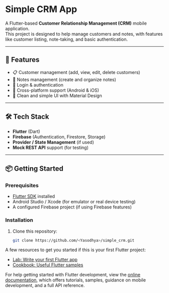 # Simple CRM App

A Flutter-based **Customer Relationship Management (CRM)** mobile application.  
This project is designed to help manage customers and notes, with features like customer listing, note-taking, and basic authentication.

---

## 🚀 Features
- 📋 Customer management (add, view, edit, delete customers)
- 📝 Notes management (create and organize notes)
- 🔐 Login & authentication
- 📱 Cross-platform support (Android & iOS)
- 🎨 Clean and simple UI with Material Design

---

## 🛠️ Tech Stack
- **Flutter** (Dart)
- **Firebase** (Authentication, Firestore, Storage)
- **Provider / State Management** (if used)
- **Mock REST API** support (for testing)

---

## 📦 Getting Started

### Prerequisites
- [Flutter SDK](https://docs.flutter.dev/get-started/install) installed
- Android Studio / Xcode (for emulator or real device testing)
- A configured Firebase project (if using Firebase features)

### Installation
1. Clone this repository:
   ```bash
   git clone https://github.com/<Yasodhya>/simple_crm.git

A few resources to get you started if this is your first Flutter project:

- [Lab: Write your first Flutter app](https://docs.flutter.dev/get-started/codelab)
- [Cookbook: Useful Flutter samples](https://docs.flutter.dev/cookbook)

For help getting started with Flutter development, view the
[online documentation](https://docs.flutter.dev/), which offers tutorials,
samples, guidance on mobile development, and a full API reference.
